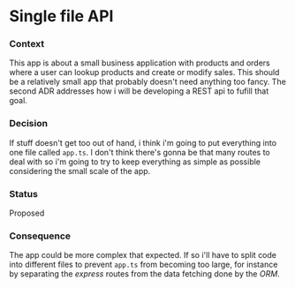 # Single file API

### Context
This app is about a small business application with products and orders where a user can lookup products and create or modify sales. This should be a relatively small app that probably doesn't need anything too fancy. The second ADR addresses how i will be developing a REST api to fufill that goal.

### Decision
If stuff doesn't get too out of hand, i think i'm going to put everything into one file called `app.ts`. I don't think there's gonna be that many routes to deal with so i'm going to try to keep everything as simple as possible considering the small scale of the app.

### Status
Proposed
### Consequence
The app could be more complex that expected. If so i'll have to split code into different files to prevent `app.ts` from becoming too large, for instance by separating the *express* routes from the data fetching done by the *ORM*. 